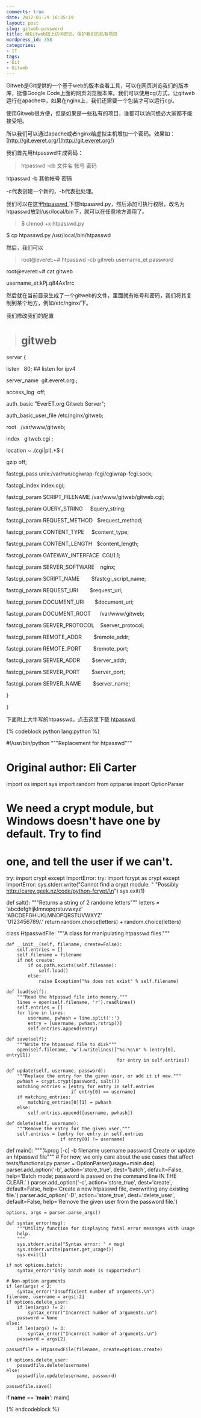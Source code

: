 ```yaml
---
comments: true
date: 2012-01-29 16:35:19
layout: post
slug: gitweb-password
title: 给Gitweb加上访问密码，保护我们的私有项目
wordpress_id: 358
categories:
- IT
tags:
- Git
- Gitweb
---
```


Gitweb是Git提供的一个基于web的版本查看工具，可以在网页浏览我们的版本库，挺像Google Code上面的网页浏览版本库。我们可以使用cgi方式，让gitweb运行在apache中，如果在nginx上，我们还需要一个包装才可以运行cgi。

使用Gitweb很方便，但是如果是一些私有的项目，谁都可以访问想必大家都不能接受吧。

所以我们可以通过apache或者nginx给虚拟主机增加一个密码。效果如：[http://git.everet.org/](http://git.everet.org/)

我们首先用htpasswd生成密码：


> htpasswd -cb 文件名 帐号 密码

htpasswd -b 其他帐号 密码


-c代表创建一个新的，-b代表批处理。
<!-- more -->

我们可以在这里[htpasswd ](http://www.everet.org/wp-content/uploads/2012/01/htpasswd.rar)下载htpasswd.py，然后添加可执行权限，改名为htpasswd放到/usr/local/bin下，就可以在任意地方调用了。


> $ chmod +x htpasswd.py

$ cp htpasswd.py /usr/local/bin/htpasswd


然后，我们可以


> root@everet:~# htpasswd -cb gitweb username_et password

root@everet:~# cat gitweb

username_et:kPj.q84Ax1rrc


然后就在当前目录生成了一个gitweb的文件，里面就有帐号和密码，我们将其复制到某个地方，例如/etc/nginx/下。

我们修改我们的配置


> # gitweb

server {

listen   80; ## listen for ipv4

server_name  git.everet.org ;

access_log  off;

auth_basic "EverET.org Gitweb Server";

auth_basic_user_file /etc/nginx/gitweb;

root   /var/www/gitweb;

index   gitweb.cgi ;

location ~ \.(cgi|pl).*$ {

gzip off;

fastcgi_pass unix:/var/run/cgiwrap-fcgi/cgiwrap-fcgi.sock;

fastcgi_index index.cgi;

fastcgi_param SCRIPT_FILENAME /var/www/gitweb/gitweb.cgi;

fastcgi_param QUERY_STRING     $query_string;

fastcgi_param REQUEST_METHOD   $request_method;

fastcgi_param CONTENT_TYPE     $content_type;

fastcgi_param CONTENT_LENGTH   $content_length;

fastcgi_param GATEWAY_INTERFACE  CGI/1.1;

fastcgi_param SERVER_SOFTWARE    nginx;

fastcgi_param SCRIPT_NAME        $fastcgi_script_name;

fastcgi_param REQUEST_URI        $request_uri;

fastcgi_param DOCUMENT_URI       $document_uri;

fastcgi_param DOCUMENT_ROOT      /var/www/gitweb;

fastcgi_param SERVER_PROTOCOL    $server_protocol;

fastcgi_param REMOTE_ADDR        $remote_addr;

fastcgi_param REMOTE_PORT        $remote_port;

fastcgi_param SERVER_ADDR        $server_addr;

fastcgi_param SERVER_PORT        $server_port;

fastcgi_param SERVER_NAME        $server_name;

}

}


下面附上大牛写的htpasswd。点击这里下载 [htpasswd ](http://www.everet.org/wp-content/uploads/2012/01/htpasswd.rar)


{% codeblock python lang:python %}

#!/usr/bin/python
"""Replacement for htpasswd"""
# Original author: Eli Carter

import os
import sys
import random
from optparse import OptionParser

# We need a crypt module, but Windows doesn't have one by default.  Try to find
# one, and tell the user if we can't.
try:
    import crypt
except ImportError:
    try:
        import fcrypt as crypt
    except ImportError:
        sys.stderr.write("Cannot find a crypt module.  "
                         "Possibly http://carey.geek.nz/code/python-fcrypt/\n")
        sys.exit(1)

def salt():
    """Returns a string of 2 randome letters"""
    letters = 'abcdefghijklmnopqrstuvwxyz' \
              'ABCDEFGHIJKLMNOPQRSTUVWXYZ' \
              '0123456789/.'
    return random.choice(letters) + random.choice(letters)

class HtpasswdFile:
    """A class for manipulating htpasswd files."""

    def __init__(self, filename, create=False):
        self.entries = []
        self.filename = filename
        if not create:
            if os.path.exists(self.filename):
                self.load()
            else:
                raise Exception("%s does not exist" % self.filename)

    def load(self):
        """Read the htpasswd file into memory."""
        lines = open(self.filename, 'r').readlines()
        self.entries = []
        for line in lines:
            username, pwhash = line.split(':')
            entry = [username, pwhash.rstrip()]
            self.entries.append(entry)

    def save(self):
        """Write the htpasswd file to disk"""
        open(self.filename, 'w').writelines(["%s:%s\n" % (entry[0], entry[1])
                                             for entry in self.entries])

    def update(self, username, password):
        """Replace the entry for the given user, or add it if new."""
        pwhash = crypt.crypt(password, salt())
        matching_entries = [entry for entry in self.entries
                            if entry[0] == username]
        if matching_entries:
            matching_entries[0][1] = pwhash
        else:
            self.entries.append([username, pwhash])

    def delete(self, username):
        """Remove the entry for the given user."""
        self.entries = [entry for entry in self.entries
                        if entry[0] != username]

def main():
    """%prog [-c] -b filename username password
    Create or update an htpasswd file"""
    # For now, we only care about the use cases that affect tests/functional.py
    parser = OptionParser(usage=main.__doc__)
    parser.add_option('-b', action='store_true', dest='batch', default=False,
        help='Batch mode; password is passed on the command line IN THE CLEAR.'
        )
    parser.add_option('-c', action='store_true', dest='create', default=False,
        help='Create a new htpasswd file, overwriting any existing file.')
    parser.add_option('-D', action='store_true', dest='delete_user',
        default=False, help='Remove the given user from the password file.')

    options, args = parser.parse_args()

    def syntax_error(msg):
        """Utility function for displaying fatal error messages with usage
        help.
        """
        sys.stderr.write("Syntax error: " + msg)
        sys.stderr.write(parser.get_usage())
        sys.exit(1)

    if not options.batch:
        syntax_error("Only batch mode is supported\n")

    # Non-option arguments
    if len(args) < 2:
        syntax_error("Insufficient number of arguments.\n")
    filename, username = args[:2]
    if options.delete_user:
        if len(args) != 2:
            syntax_error("Incorrect number of arguments.\n")
        password = None
    else:
        if len(args) != 3:
            syntax_error("Incorrect number of arguments.\n")
        password = args[2]

    passwdfile = HtpasswdFile(filename, create=options.create)

    if options.delete_user:
        passwdfile.delete(username)
    else:
        passwdfile.update(username, password)

    passwdfile.save()

if __name__ == '__main__':
    main()


{% endcodeblock %}

